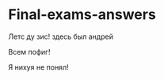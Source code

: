 ﻿Final-exams-answers
===================
Летс ду зис!
здесь был андрей

Всем пофиг!

Я нихуя не понял!